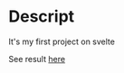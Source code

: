 # Descript
It's my first project on svelte

See result [here](https://beautiful-alpaca-e6154f.netlify.app)
